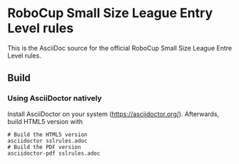 # RoboCup Small Size League Entry Level rules

This is the AsciiDoc source for the official RoboCup Small Size League Entre Level rules.


## Build 

### Using AsciiDoctor natively
Install AsciiDoctor on your system (https://asciidoctor.org/). Afterwards, build HTML5 version with
```
# Build the HTML5 version
asciidoctor sslrules.adoc
# Build the PDF version
asciidoctor-pdf sslrules.adoc
```